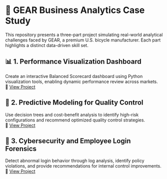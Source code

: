 # 🚴 GEAR Business Analytics Case Study

This repository presents a three-part project simulating real-world analytical challenges faced by GEAR, a premium U.S. bicycle manufacturer. Each part highlights a distinct data-driven skill set.

## 📊 1. Performance Visualization Dashboard  
Create an interactive Balanced Scorecard dashboard using Python visualization tools, enabling dynamic performance review across markets.  
🔗 [View Project](./performance-visualization)

## 🤖 2. Predictive Modeling for Quality Control  
Use decision trees and cost-benefit analysis to identify high-risk configurations and recommend optimized quality control strategies.  
🔗 [View Project](./predictive-modeling)

## 🔐 3. Cybersecurity and Employee Login Forensics  
Detect abnormal login behavior through log analysis, identify policy violations, and provide recommendations for internal control improvements.  
🔗 [View Project](./cybersecurity-analysis)
